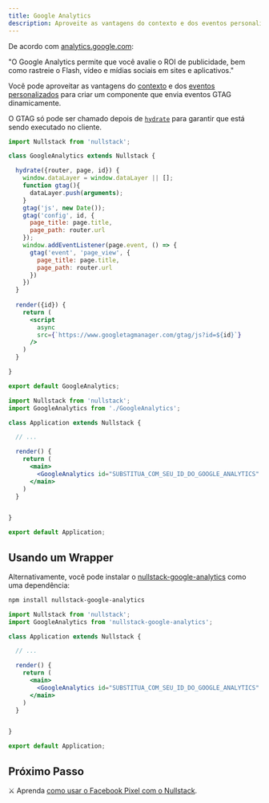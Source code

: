 ```yaml
---
title: Google Analytics
description: Aproveite as vantagens do contexto e dos eventos personalizados para criar um componente que envia eventos GTAG dinamicamente.
---
```


De acordo com [analytics.google.com](https://analytics.google.com):

"O Google Analytics permite que você avalie o ROI de publicidade, bem como rastreie o Flash, vídeo e mídias sociais em sites e aplicativos."

Você pode aproveitar as vantagens do [contexto](/pt-br/contexto) e dos [eventos personalizados](/pt-br/contexto-page) para criar um componente que envia eventos GTAG dinamicamente.

O GTAG só pode ser chamado depois de [`hydrate`](/pt-br/ciclo-de-vida-full-stack) para garantir que está sendo executado no cliente.

```jsx
import Nullstack from 'nullstack';

class GoogleAnalytics extends Nullstack {

  hydrate({router, page, id}) {
    window.dataLayer = window.dataLayer || [];
    function gtag(){
      dataLayer.push(arguments);
    }
    gtag('js', new Date());
    gtag('config', id, {
      page_title: page.title,
      page_path: router.url
    });
    window.addEventListener(page.event, () => {
      gtag('event', 'page_view', {
        page_title: page.title,
        page_path: router.url
      })
    })
  }
  
  render({id}) {
    return (
      <script 
        async
        src={`https://www.googletagmanager.com/gtag/js?id=${id}`}
      />
    )
  }

}

export default GoogleAnalytics;
```

```jsx
import Nullstack from 'nullstack';
import GoogleAnalytics from './GoogleAnalytics';

class Application extends Nullstack {

  // ...

  render() {
    return (
      <main>
        <GoogleAnalytics id="SUBSTITUA_COM_SEU_ID_DO_GOOGLE_ANALYTICS" />
      </main>
    )
  }


}

export default Application;
```

## Usando um Wrapper

Alternativamente, você pode instalar o [nullstack-google-analytics](https://github.com/Mortaro/nullstack-google-analytics) como uma dependência:

```sh
npm install nullstack-google-analytics
```

```jsx
import Nullstack from 'nullstack';
import GoogleAnalytics from 'nullstack-google-analytics';

class Application extends Nullstack {

  // ...

  render() {
    return (
      <main>
        <GoogleAnalytics id="SUBSTITUA_COM_SEU_ID_DO_GOOGLE_ANALYTICS" />
      </main>
    )
  }


}

export default Application;
```

## Próximo Passo

⚔ Aprenda [como usar o Facebook Pixel com o Nullstack](/pt-br/como-usar-facebook-pixel-no-nullstack).